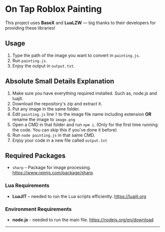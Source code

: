 # On Tap Roblox Painting

This project uses **BaseX** and **LuaLZW** — big thanks to their developers for providing these libraries!  

## Usage

1. Type the path of the image you want to convert in `painting.js`.  
2. Run `painting.js`.  
3. Enjoy the output in `output.txt`.  

## Absolute Small Details Explanation
1. Make sure you have everything required installed. Such as, node.js and luajit.
2. Download the repository's zip and extract it.
3. Put any image in the same folder.
4. Edit `painting.js` line `7` to the image file name including extension **OR** rename the image to `image.png`
5. Open a CMD in that folder and run `npm i`. (Only for the first time running the code. You can skip this if you've done it before)
6. Run `node painting.js` in that same CMD.
7. Enjoy your code in a new file called `output.txt`

## Required Packages
- `sharp` – Package for image processing. https://www.npmjs.com/package/sharp

### Lua Requirements

- **LuaJIT** – needed to run the Lua scripts efficiently. https://luajit.org

### Environment Requirements

- **node.js** - needed to run the main file. https://nodejs.org/en/download
---
